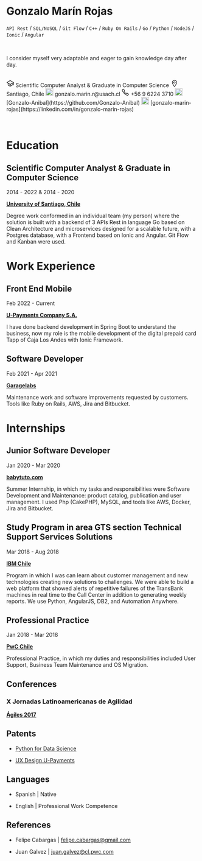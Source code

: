 
# Gonzalo Marín Rojas

`API Rest` / `SQL/NoSQL` / `Git Flow` / `C++` / `Ruby On Rails` / `Go` / `Python` / `NodeJS` / `Ionic` / `Angular`

<br>

I consider myself very adaptable and eager to gain knowledge day after day.

<br>

<img src="school-outline.svg" width="20" height="20" />
Scientific Computer Analyst & Graduate in Computer Science

<img src="location-outline.svg" width="20" height="20" />
 Santiago, Chile
 
<img src="https://www.svgrepo.com/show/32285/email.svg" width="20" height="20" />
gonzalo.marin.r@usach.cl

<img src="call-outline.svg" width="20" height="20" />
+56 9 6224 3710

<img src="https://www.svgrepo.com/show/341847/github.svg" width="20" height="20" />
[Gonzalo-Anibal](https://github.com/Gonzalo-Anibal)


<img src="https://www.svgrepo.com/show/157006/linkedin.svg" width="20" height="20" />
[gonzalo-marin-rojas](https://linkedin.com/in/gonzalo-marin-rojas)

<p>
<br>

# Education

## Scientific Computer Analyst & Graduate in Computer Science

2014 - 2022 & 2014 - 2020

[**University of Santiago, Chile**](https://usach.cl/)

Degree work conformed in an individual team (my person) where the solution is built with a backend of 3 APIs Rest in language Go based on Clean Architecture and microservices designed for a scalable future, with a Postgres database, with a Frontend based on Ionic and Angular. Git Flow and Kanban were used.

# Work Experience

## Front End Mobile

Feb 2022 - Current

[**U-Payments Company S.A.**](http://u-payments.com/)

I have done backend development in Spring Boot to understand the business, now my role is the mobile development of the digital prepaid card Tapp of Caja Los Andes with Ionic Framework.

## Software Developer

Feb 2021 - Apr 2021

[**Garagelabs**](https://www.garagelabs.cl/)

Maintenance work and software improvements requested by customers. Tools like Ruby on Rails, AWS, Jira and Bitbucket.

# Internships

## Junior Software Developer

Jan 2020 - Mar 2020

[**babytuto.com**](https://www.babytuto.com/)

Summer Internship, in which my tasks and responsibilities were Software Development and Maintenance: product catalog, publication and user management. I used Php (CakePHP), MySQL, and tools like AWS, Docker, Jira and Bitbucket.

## Study Program in area GTS section Technical Support Services Solutions

Mar 2018 - Aug 2018

[**IBM Chile**](https://www.ibm.com/cl-es)

Program in which I was can learn about customer management and new technologies creating new solutions to challenges. We were able to build a web platform that showed alerts of repetitive failures of the TransBank machines in real time to the Call Center in addition to generating weekly reports. We use Python, AngularJS, DB2, and Automation Anywhere.

## Professional Practice

Jan 2018 - Mar 2018

[**PwC Chile**](https://www.pwc.com/cl/es)

Professional Practice, in which my duties and responsibilities included User Support, Business Team Maintenance and OS Migration.

## Conferences

### X Jornadas Latinoamericanas de Agilidad

[**Ágiles 2017**](http://agiles2017.agiles.org/)

## Patents

- [Python for Data Science](credly.com/badges/27afd01a-b6d9-46e7-9bd0-b75bd4114bbc/linked_in_profile)

- [UX Design U-Payments](credly.com/badges/654ba7d3-c2e9-4dba-8ac1-3a0730611eca?source=linked_in_profile)

## Languages

- Spanish | Native

- English | Professional Work Competence

## References

- Felipe Cabargas | felipe.cabargas@gmail.com 

- Juan Galvez | juan.galvez@cl.pwc.com
